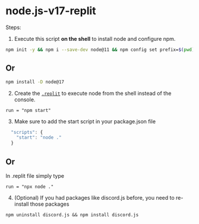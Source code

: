 # node.js-v17-replit



Steps:

1. Execute this script **on the shell** to install node and configure npm.
```sh
npm init -y && npm i --save-dev node@11 && npm config set prefix=$(pwd)/node_modules/node && export PATH=$(pwd)/node_modules/node/bin:$PATH
```
## Or

```sh
npm install -D node@17
```

2. Create the [`.replit`](https://docs.repl.it/repls/dot-replit) to execute node from the shell instead of the console.
```
run = "npm start"
```

3. Make sure to add the start script in your package.json file
```js
  "scripts": {
    "start": "node ."
  }
```

## Or
In .replit file simply type
```
run = "npx node ."
```

4. (Optional) If you had packages like discord.js before, you need to re-install those packages
```
npm uninstall discord.js && npm install discord.js
```
